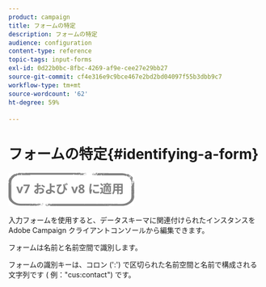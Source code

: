 ```yaml
---
product: campaign
title: フォームの特定
description: フォームの特定
audience: configuration
content-type: reference
topic-tags: input-forms
exl-id: 0d22b0bc-8fbc-4269-af9e-cee27e29bb27
source-git-commit: cf4e316e9c9bce467e2bd2bd04097f55b3dbb9c7
workflow-type: tm+mt
source-wordcount: '62'
ht-degree: 59%

---
```


# フォームの特定{#identifying-a-form}

![](../../assets/common.svg)

入力フォームを使用すると、データスキーマに関連付けられたインスタンスを Adobe Campaign クライアントコンソールから編集できます。 

フォームは名前と名前空間で識別します。

フォームの識別キーは、コロン (&#39;:&#39;) で区切られた名前空間と名前で構成される文字列です ( 例：&quot;cus:contact&quot;) です。
